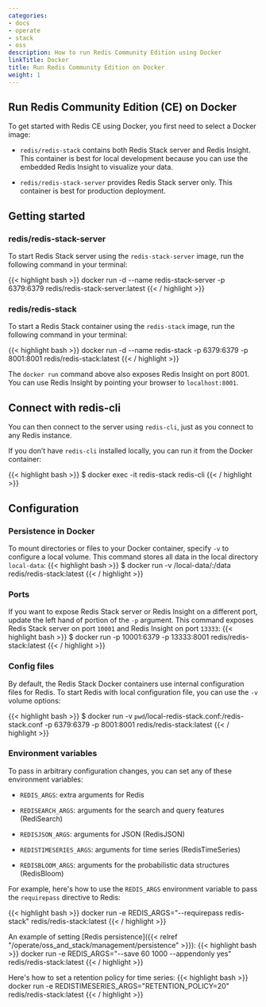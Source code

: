 ```yaml
---
categories:
- docs
- operate
- stack
- oss
description: How to run Redis Community Edition using Docker
linkTitle: Docker
title: Run Redis Community Edition on Docker
weight: 1
---
```


## Run Redis Community Edition (CE) on Docker

To get started with Redis CE using Docker, you first need to select a Docker image:

* `redis/redis-stack` contains both Redis Stack server and Redis Insight. This container is best for local development because you can use the embedded Redis Insight to visualize your data.

* `redis/redis-stack-server` provides Redis Stack server only. This container is best for production deployment.

## Getting started

### redis/redis-stack-server

To start Redis Stack server using the `redis-stack-server` image, run the following command in your terminal:

{{< highlight bash >}}
docker run -d --name redis-stack-server -p 6379:6379 redis/redis-stack-server:latest
{{< / highlight >}}

### redis/redis-stack

To start a Redis Stack container using the `redis-stack` image, run the following command in your terminal:

{{< highlight bash >}}
docker run -d --name redis-stack -p 6379:6379 -p 8001:8001 redis/redis-stack:latest
{{< / highlight >}}

The `docker run` command above also exposes Redis Insight on port 8001. You can use Redis Insight by pointing your browser to `localhost:8001`.

## Connect with redis-cli

You can then connect to the server using `redis-cli`, just as you connect to any Redis instance.

If you don’t have `redis-cli` installed locally, you can run it from the Docker container:

{{< highlight bash >}}
$ docker exec -it redis-stack redis-cli
{{< / highlight >}}

## Configuration

### Persistence in Docker

To mount directories or files to your Docker container, specify `-v` to configure a local volume. This command stores all data in the local directory `local-data`:
{{< highlight bash >}}
$ docker run -v /local-data/:/data redis/redis-stack:latest
{{< / highlight >}}

### Ports

If you want to expose Redis Stack server or Redis Insight on a different port, update the left hand of portion of the `-p` argument. This command exposes Redis Stack server on port `10001` and Redis Insight on port `13333`:
{{< highlight bash >}}
$ docker run -p 10001:6379 -p 13333:8001 redis/redis-stack:latest
{{< / highlight >}}

### Config files

By default, the Redis Stack Docker containers use internal configuration files for Redis. To start Redis with local configuration file, you can use the `-v` volume options:

{{< highlight bash >}}
$ docker run -v `pwd`/local-redis-stack.conf:/redis-stack.conf -p 6379:6379 -p 8001:8001 redis/redis-stack:latest
{{< / highlight >}}

### Environment variables

To pass in arbitrary configuration changes, you can set any of these environment variables:

* `REDIS_ARGS`: extra arguments for Redis

* `REDISEARCH_ARGS`: arguments for the search and query features (RediSearch)

* `REDISJSON_ARGS`: arguments for JSON (RedisJSON)

* `REDISTIMESERIES_ARGS`: arguments for time series (RedisTimeSeries)

* `REDISBLOOM_ARGS`: arguments for  the probabilistic data structures (RedisBloom)


For example, here's how to use the `REDIS_ARGS` environment variable to pass the `requirepass` directive to Redis:

{{< highlight bash >}}
docker run -e REDIS_ARGS="--requirepass redis-stack" redis/redis-stack:latest
{{< / highlight >}}

An example of setting [Redis persistence]({{< relref "/operate/oss_and_stack/management/persistence" >}}):
{{< highlight bash >}}
docker run -e REDIS_ARGS="--save 60 1000 --appendonly yes" redis/redis-stack:latest
{{< / highlight >}}

Here's how to set a retention policy for time series:
{{< highlight bash >}}
docker run -e REDISTIMESERIES_ARGS="RETENTION_POLICY=20" redis/redis-stack:latest
{{< / highlight >}}
